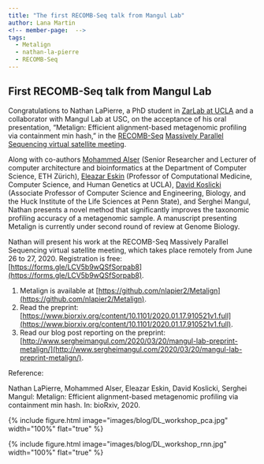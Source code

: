 ```yaml
---
title: "The first RECOMB-Seq talk from Mangul Lab"
author: Lana Martin
<!-- member-page:  -->
tags:
  - Metalign
  - nathan-la-pierre
  - RECOMB-Seq
---
```


## First RECOMB-Seq talk from Mangul Lab

Congratulations to Nathan LaPierre, a PhD student in [ZarLab at UCLA](http://zarlab.cs.ucla.edu/) and a collaborator with Mangul Lab at USC, on the acceptance of his oral presentation, “Metalign: Efficient alignment-based metagenomic profiling via containment min hash,” in the [RECOMB-Seq](https://www.recomb2020.org/recomb-seq-satellites) [Massively Parallel Sequencing virtual satellite meeting](https://www.recomb2020.org/recomb-seq-satellites).

Along with co-authors [Mohammed Alser](https://mealser.github.io/) (Senior Researcher and Lecturer of computer architecture and bioinformatics at the Department of Computer Science, ETH Zürich), [Eleazar Eskin](http://zarlab.cs.ucla.edu/) (Professor of Computational Medicine, Computer Science, and Human Genetics at UCLA), [David Koslicki](https://science.psu.edu/bio) (Associate Professor of Computer Science and Engineering, Biology, and the Huck Institute of the Life Sciences at Penn State), and Serghei Mangul, Nathan presents a novel method that significantly improves the taxonomic profiling accuracy of a metagenomic sample. A manuscript presenting Metalign is currently under second round of review at Genome Biology.

Nathan will present his work at the RECOMB-Seq Massively Parallel Sequencing virtual satellite meeting, which takes place remotely from June 26 to 27, 2020. Registration is free: [https://forms.gle/LCV5b9wQSfSorpab8](https://forms.gle/LCV5b9wQSfSorpab8).

1. Metalign is available at [https://github.com/nlapier2/Metalign](https://github.com/nlapier2/Metalign).
2. Read the preprint: [https://www.biorxiv.org/content/10.1101/2020.01.17.910521v1.full](https://www.biorxiv.org/content/10.1101/2020.01.17.910521v1.full).
3. Read our blog post reporting on the preprint: [http://www.sergheimangul.com/2020/03/20/mangul-lab-preprint-metalign/](http://www.sergheimangul.com/2020/03/20/mangul-lab-preprint-metalign/).

Reference:

Nathan LaPierre, Mohammed Alser, Eleazar Eskin, David Koslicki, Serghei Mangul: Metalign: Efficient alignment-based metagenomic profiling via containment min hash. In: bioRxiv, 2020.


{%
  include figure.html
  image="images/blog/DL_workshop_pca.jpg"
  width="100%"
  flat="true"
%}

{%
  include figure.html
  image="images/blog/DL_workshop_rnn.jpg"
  width="100%"
  flat="true"
%}
